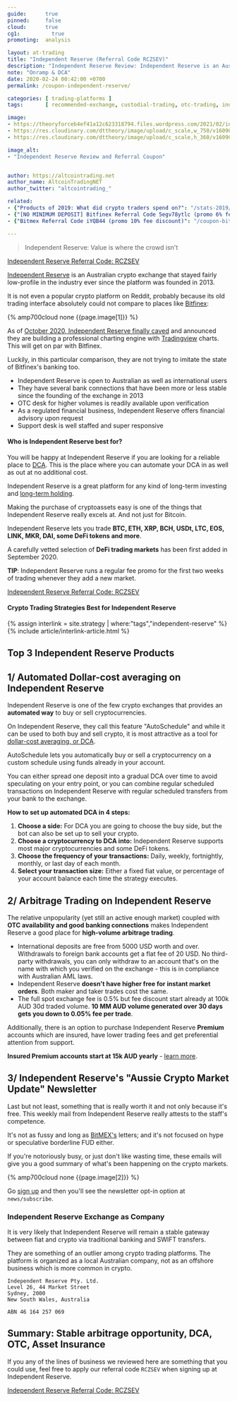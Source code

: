 ```yaml
---
guide:      true
pinned:     false
cloud:      true
cg1:          true
promoting:  analysis

layout: at-trading
title: "Independent Reserve (Referral Code RCZSEV)"
description: "Independent Reserve Review: Independent Reserve is an Australian OTC desk and crypto-fiat exchange with automated Dollar-Cost Averaging function and an arbitrage opportunity."
note: "Onramp & DCA"
date: 2020-02-24 00:42:00 +0700
permalink: /coupon-independent-reserve/

categories: [ trading-platforms ]
tags:       [ recommended-exchange, custodial-trading, otc-trading, independent-reserve ]

image:
- https://theoryforceb4ef41a12c623318794.files.wordpress.com/2021/02/independent-reserve-referral-code_s119co.jpg
- https://res.cloudinary.com/dttheory/image/upload/c_scale,w_750/v1609096375/at-top/platforms/indyres2-chart_ju5f7t.jpg
- https://res.cloudinary.com/dttheory/image/upload/c_scale,h_360/v1609096374/at-top/platforms/indyres3_gfk6xt.jpg

image_alt:
- "Independent Reserve Review and Referral Coupon"


author: https://altcointrading.net
author_name: AltcoinTradingNET
author_twitter: "altcointrading_"

related:
- {"Products of 2019: What did crypto traders spend on?": "/stats-2019/"}
- {"[NO MINIMUM DEPOSIT] Bitfinex Referral Code 5egv78ytlc (promo 6% fee discount)": "/coupon-bitfinex-5egv78ytlc/"}
- {"Bitmex Referral Code iYQB44 (promo 10% fee discount)": "/coupon-bitmex-iyqb44/"}

---
```


> Independent Reserve: Value is where the crowd isn't

<p><a rel="nofollow" href="http://bit.ly/at-indyres" class="button">Independent Reserve Referral Code: RCZSEV</a></p>

[Independent Reserve](http://bit.ly/at-indyres) is an Australian crypto exchange that stayed fairly low-profile in the industry ever since the platform was founded in 2013.

It is not even a popular crypto platform on Reddit, probably because its old trading interface absolutely could not compare to places like [Bitfinex](/coupon-bitfinex-5egv78ytlc/):

{% amp700cloud none {{page.image[1]}} %}

As of [October 2020, Independent Reserve finally caved](https://twitter.com/altcointrading_/status/1310810740333322240) and announced they are building a professional charting engine with [Tradingview](https://bit.ly/at-tvd-btcusd) charts. This will get on par with Bitfinex.

Luckily, in this particular comparison, they are not trying to imitate the state of Bitfinex's banking too.

* Independent Reserve is open to Australian as well as international users
* They have several bank connections that have been more or less stable since the founding of the exchange in 2013
* OTC desk for higher volumes is readily available upon verification
* As a regulated financial business, Independent Reserve offers financial advisory upon request
* Support desk is well staffed and super responsive

#### Who is Independent Reserve best for?

You will be happy at Independent Reserve if you are looking for a reliable place to [DCA](/strategy/dollar-cost-averaging/). This is the place where you can automate your DCA in as well as out at no additional cost.

Independent Reserve is a great platform for any kind of long-term investing and [long-term holding](/glossary/lth/).

Making the purchase of cryptoassets easy is one of the things that Independent Reserve really excels at. And not just for Bitcoin.

Independent Reserve lets you trade **BTC, ETH, XRP, BCH, USDt, LTC, EOS, LINK, MKR, DAI, some DeFi tokens and more**.

A carefully vetted selection of **DeFi trading markets** has been first added in September 2020.

**TIP**: Independent Reserve runs a regular fee promo for the first two weeks of trading whenever they add a new market.

<p><a rel="nofollow" href="http://bit.ly/at-indyres" class="button">Independent Reserve Referral Code: RCZSEV</a></p>


#### Crypto Trading Strategies Best for Independent Reserve

{% assign interlink = site.strategy | where:"tags","independent-reserve" %}
{% include article/interlink-article.html %}

## Top 3 Independent Reserve Products

## 1/ Automated Dollar-cost averaging on Independent Reserve

Independent Reserve is one of the few crypto exchanges that provides an **automated way** to buy or sell cryptocurrencies.

On Independent Reserve, they call this feature "AutoSchedule" and while it can be used to both buy and sell crypto, it is most attractive as a tool for [dollar-cost averaging, or DCA](/glossary/dca/).

AutoSchedule lets you automatically buy or sell a cryptocurrency on a custom schedule using funds already in your account.

You can either spread one deposit into a gradual DCA over time to avoid speculating on your entry point, or you can combine regular scheduled transactions on Independent Reserve with regular scheduled transfers from your bank to the exchange.

**How to set up automated DCA in 4 steps:**

1. **Choose a side:** For DCA you are going to choose the buy side, but the bot can also be set up to sell your crypto.
2. **Choose a cryptocurrency to DCA into:** Independent Reserve supports most major cryptocurrencies and some DeFi tokens.
3. **Choose the frequency of your transactions:** Daily, weekly, fortnightly, monthly, or last day of each month.
4. **Select your transaction size:** Either a fixed fiat value, or percentage of your account balance each time the strategy executes.

## 2/ Arbitrage Trading on Independent Reserve

The relative unpopularity (yet still an active enough market) coupled with **OTC availability and good banking connections** makes Independent Reserve a good place for **high-volume arbitrage trading**.

* International deposits are free from 5000 USD worth and over. Withdrawals to foreign bank accounts get a flat fee of 20 USD. No third-party withdrawals, you can only withdraw to an account that's on the name with which you verified on the exchange - this is in compliance with Australian AML laws.
* Independent Reserve **doesn't have higher free for instant market orders**. Both maker and taker trades cost the same.
* The full spot exchange fee is 0.5% but fee discount start already at 100k AUD 30d traded volume. **10 MM AUD volume generated over 30 days gets you down to 0.05% fee per trade**.

Additionally, there is an option to purchase Independent Reserve **Premium** accounts which are insured, have lower trading fees and get preferential attention from support.

**Insured Premium accounts start at 15k AUD yearly** - [learn more](http://bit.ly/2wLQhrd).

## 3/ Independent Reserve's "Aussie Crypto Market Update" Newsletter

Last but not least, something that is really worth it and not only because it's free. This weekly mail from Independent Reserve really attests to the staff's competence.

It's not as fussy and long as [BitMEX's](/coupon-bitmex-iyqb44/) letters; and it's not focused on hype or speculative borderline FUD either.

If you're notoriously busy, or just don't like wasting time, these emails will give you a good summary of what's been happening on the crypto markets.

{% amp700cloud none {{page.image[2]}} %}

Go [sign up](http://bit.ly/at-indyres) and then you'll see the newsletter opt-in option at `news/subscribe`.

### Independent Reserve Exchange as Company

It is very likely that Independent Reserve will remain a stable gateway between fiat and crypto via traditional banking and SWIFT transfers.

They are something of an outlier among crypto trading platforms. The platform is organized as a local Australian company, not as an offshore business which is more common in crypto.

```
Independent Reserve Pty. Ltd.
Level 26, 44 Market Street
Sydney, 2000
New South Wales, Australia

ABN 46 164 257 069
```


## Summary: Stable arbitrage opportunity, DCA, OTC, Asset Insurance

If you any of the lines of business we reviewed here are something that you could use, feel free to apply our referral code `RCZSEV` when signing up at Independent Reserve.  

<p><a rel="nofollow" href="http://bit.ly/at-indyres" class="button">Independent Reserve Referral Code: RCZSEV</a></p>
